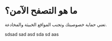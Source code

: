 # ما هو التصفح الآمن؟

تعني حماية خصوصيتك وتجنب المواقع الخبيثة والمخادعة.


sdsad
sad
asd
sda
sd
aas